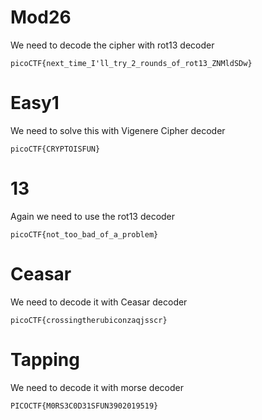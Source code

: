 # Mod26
   We need to decode the cipher with rot13 decoder
```
picoCTF{next_time_I'll_try_2_rounds_of_rot13_ZNMldSDw}
```
# Easy1
   We need to solve this with Vigenere Cipher decoder
```
picoCTF{CRYPTOISFUN}
```
# 13
  Again we need to use the rot13 decoder
```
picoCTF{not_too_bad_of_a_problem}
```
# Ceasar
   We need to decode it with Ceasar decoder
```
picoCTF{crossingtherubiconzaqjsscr}
```
# Tapping
  We need to decode it with morse decoder
```
PICOCTF{M0RS3C0D31SFUN3902019519}
```

